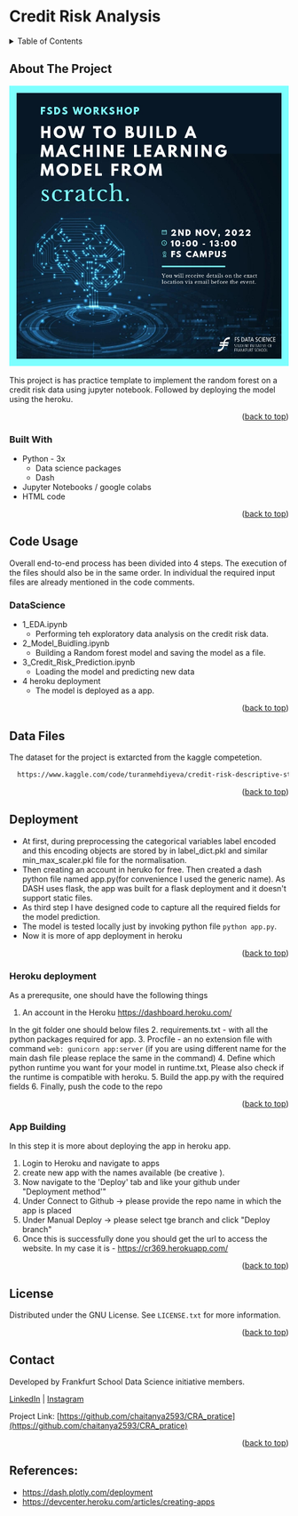 # Credit Risk Analysis


<!-- TABLE OF CONTENTS -->
<details>
  <summary>Table of Contents</summary>
  <ol>
    <li>
      <a href="#about-the-project">About The Project</a>
      <ul>
        <li><a href="#built-with">Built With</a></li>
      </ul>
    </li>
    <li>
      <a href="#getting-started">Getting Started</a>
      <ul>
        <li><a href="#prerequisites">Prerequisites</a></li
      </ul>
    </li>
    <li><a href="#code-usage">Code Usage</a>
    <ul>
        <li><a href="#DataScience">DataScience</a></li> 
      </ul>
    </li>
    <li><a href="#data-files">Data Files</a></li>
    <li><a href="#Deployment">Deployment</a>
    <ul>
        <li><a href="#Heroku-deployment">Heroku deployment</a></li>
        <li><a href="#app-Building ">App Building </a></li>
      </ul>
    </li>
    <li><a href="#license">License</a></li>
    <li><a href="#contact">Contact</a></li>
    <li><a href="#reference">Reference</a></li>    

    
  </ol>
</details>



<!-- ABOUT THE PROJECT -->
## About The Project

![Product Name Screen Shot](https://github.com/chaitanya2593/CRA_pratice/blob/main/overview.jpeg)

This project is has practice template to implement the random forest on a credit risk data using jupyter notebook. Followed by deploying the model using the heroku.

<p align="right">(<a href="#readme-top">back to top</a>)</p>

### Built With

* Python - 3x
  * Data science packages 
  * Dash
* Jupyter Notebooks  / google colabs
* HTML code 

<p align="right">(<a href="#readme-top">back to top</a>)</p>



<!-- USAGE EXAMPLES -->
## Code Usage  

Overall end-to-end process has been divided into 4 steps. The execution of the files should also be in the same order.
In individual the required input files are already mentioned in the code comments.

### DataScience
- 1_EDA.ipynb 
  - Performing teh exploratory data analysis on the credit risk data.    
- 2_Model_Buidling.ipynb
  - Building a Random forest model and saving the model as a file.  
- 3_Credit_Risk_Prediction.ipynb
  - Loading the model and predicting new data 
- 4 heroku deployment
  - The model is deployed as a app.

<p align="right">(<a href="#readme-top">back to top</a>)</p>

<!-- DATA -->
## Data Files

The dataset for the project is extarcted from the kaggle competetion.
```sh
  https://www.kaggle.com/code/turanmehdiyeva/credit-risk-descriptive-statistical-analysis/data
  ```

<p align="right">(<a href="#readme-top">back to top</a>)</p>


## Deployment
- At first, during preprocessing the categorical variables label encoded and this encoding objects are stored by in label_dict.pkl and similar min_max_scaler.pkl file for the normalisation. 
- Then creating an account in heruko for free. Then created a dash python file named app.py(for convenience I used the generic name). As DASH uses flask, the app was built for a flask deployment and it doesn't support static files.
- As third step I have designed code to capture all the required fields for the model prediction.
- The model is tested locally just by invoking python file `python app.py`. 
- Now it is more of app deployment in heroku

<p align="right">(<a href="#readme-top">back to top</a>)</p>

### Heroku deployment
As a prerequsite, one should have the following things 
1. An account in the Heroku https://dashboard.heroku.com/


In the git folder one should below files
2. requirements.txt - with all the python packages required for app.
3. Procfile - an no extension file with command `web: gunicorn app:server` (if you are using different name for the main dash file please replace the same in the command)
4. Define which python runtime you want for your model in runtime.txt, Please also check if the runtime is compatible with heroku. 
5. Build the app.py with the required fields
6. Finally, push the code to the repo

 <p align="right">(<a href="#readme-top">back to top</a>)</p>

### App Building 
In this step it is more about deploying the app in heroku app. 

1. Login to Heroku and navigate to apps
2. create new app with the names available (be creative ).
3. Now navigate to the 'Deploy' tab and like your github under "Deployment method'"
4. Under Connect to Github -> please provide the repo name in which the app is placed
5. Under Manual Deploy -> please select tge branch and click "Deploy branch"
6. Once this is successfully done you should get the url to access the website. In my case it is - https://cr369.herokuapp.com/


<p align="right">(<a href="#readme-top">back to top</a>)</p>

<!-- LICENSE -->
## License

Distributed under the GNU License. See `LICENSE.txt` for more information.

<p align="right">(<a href="#readme-top">back to top</a>)</p>

<!-- CONTACT -->
## Contact

Developed by Frankfurt School Data Science initiative members.

[LinkedIn](https://www.linkedin.com/company/fs-datascience/) | [Instagram](https://www.instagram.com/fs_datascience/)

Project Link: [https://github.com/chaitanya2593/CRA_pratice](https://github.com/chaitanya2593/CRA_pratice)

<p align="right">(<a href="#readme-top">back to top</a>)</p>


## References:
- https://dash.plotly.com/deployment
- https://devcenter.heroku.com/articles/creating-apps



